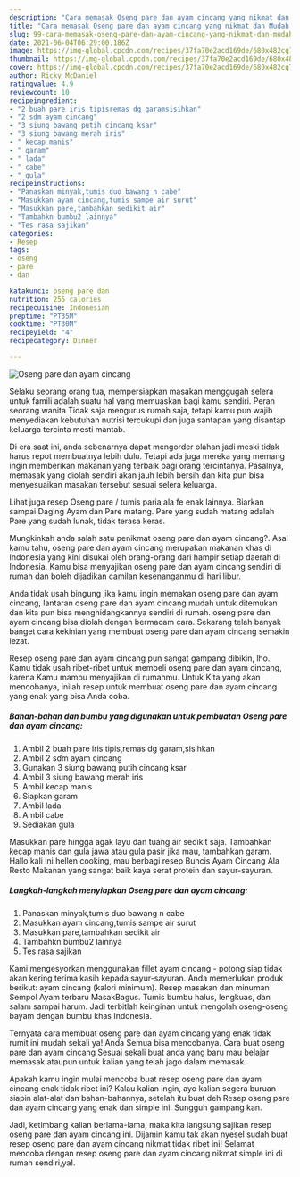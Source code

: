 ```yaml
---
description: "Cara memasak Oseng pare dan ayam cincang yang nikmat dan Mudah Dibuat"
title: "Cara memasak Oseng pare dan ayam cincang yang nikmat dan Mudah Dibuat"
slug: 99-cara-memasak-oseng-pare-dan-ayam-cincang-yang-nikmat-dan-mudah-dibuat
date: 2021-06-04T06:29:00.186Z
image: https://img-global.cpcdn.com/recipes/37fa70e2acd169de/680x482cq70/oseng-pare-dan-ayam-cincang-foto-resep-utama.jpg
thumbnail: https://img-global.cpcdn.com/recipes/37fa70e2acd169de/680x482cq70/oseng-pare-dan-ayam-cincang-foto-resep-utama.jpg
cover: https://img-global.cpcdn.com/recipes/37fa70e2acd169de/680x482cq70/oseng-pare-dan-ayam-cincang-foto-resep-utama.jpg
author: Ricky McDaniel
ratingvalue: 4.9
reviewcount: 10
recipeingredient:
- "2 buah pare iris tipisremas dg garamsisihkan"
- "2 sdm ayam cincang"
- "3 siung bawang putih cincang ksar"
- "3 siung bawang merah iris"
- " kecap manis"
- " garam"
- " lada"
- " cabe"
- " gula"
recipeinstructions:
- "Panaskan minyak,tumis duo bawang n cabe"
- "Masukkan ayam cincang,tumis sampe air surut"
- "Masukkan pare,tambahkan sedikit air"
- "Tambahkn bumbu2 lainnya"
- "Tes rasa sajikan"
categories:
- Resep
tags:
- oseng
- pare
- dan

katakunci: oseng pare dan 
nutrition: 255 calories
recipecuisine: Indonesian
preptime: "PT35M"
cooktime: "PT30M"
recipeyield: "4"
recipecategory: Dinner

---
```



![Oseng pare dan ayam cincang](https://img-global.cpcdn.com/recipes/37fa70e2acd169de/680x482cq70/oseng-pare-dan-ayam-cincang-foto-resep-utama.jpg)

Selaku seorang orang tua, mempersiapkan masakan menggugah selera untuk famili adalah suatu hal yang memuaskan bagi kamu sendiri. Peran seorang  wanita Tidak saja mengurus rumah saja, tetapi kamu pun wajib menyediakan kebutuhan nutrisi tercukupi dan juga santapan yang disantap keluarga tercinta mesti mantab.

Di era  saat ini, anda sebenarnya dapat mengorder olahan jadi meski tidak harus repot membuatnya lebih dulu. Tetapi ada juga mereka yang memang ingin memberikan makanan yang terbaik bagi orang tercintanya. Pasalnya, memasak yang diolah sendiri akan jauh lebih bersih dan kita pun bisa menyesuaikan masakan tersebut sesuai selera keluarga. 

Lihat juga resep Oseng pare / tumis paria ala fe enak lainnya. Biarkan sampai Daging Ayam dan Pare matang. Pare yang sudah matang adalah Pare yang sudah lunak, tidak terasa keras.

Mungkinkah anda salah satu penikmat oseng pare dan ayam cincang?. Asal kamu tahu, oseng pare dan ayam cincang merupakan makanan khas di Indonesia yang kini disukai oleh orang-orang dari hampir setiap daerah di Indonesia. Kamu bisa menyajikan oseng pare dan ayam cincang sendiri di rumah dan boleh dijadikan camilan kesenanganmu di hari libur.

Anda tidak usah bingung jika kamu ingin memakan oseng pare dan ayam cincang, lantaran oseng pare dan ayam cincang mudah untuk ditemukan dan kita pun bisa menghidangkannya sendiri di rumah. oseng pare dan ayam cincang bisa diolah dengan bermacam cara. Sekarang telah banyak banget cara kekinian yang membuat oseng pare dan ayam cincang semakin lezat.

Resep oseng pare dan ayam cincang pun sangat gampang dibikin, lho. Kamu tidak usah ribet-ribet untuk membeli oseng pare dan ayam cincang, karena Kamu mampu menyajikan di rumahmu. Untuk Kita yang akan mencobanya, inilah resep untuk membuat oseng pare dan ayam cincang yang enak yang bisa Anda coba.

<!--inarticleads1-->

##### Bahan-bahan dan bumbu yang digunakan untuk pembuatan Oseng pare dan ayam cincang:

1. Ambil 2 buah pare iris tipis,remas dg garam,sisihkan
1. Ambil 2 sdm ayam cincang
1. Gunakan 3 siung bawang putih cincang ksar
1. Ambil 3 siung bawang merah iris
1. Ambil  kecap manis
1. Siapkan  garam
1. Ambil  lada
1. Ambil  cabe
1. Sediakan  gula


Masukkan pare hingga agak layu dan tuang air sedikit saja. Tambahkan kecap manis dan gula jawa atau gula pasir jika mau, tambahkan garam. Hallo kali ini hellen cooking, mau berbagi resep Buncis Ayam Cincang Ala Resto Makanan yang sangat baik kaya serat protein dan sayur-sayuran. 

<!--inarticleads2-->

##### Langkah-langkah menyiapkan Oseng pare dan ayam cincang:

1. Panaskan minyak,tumis duo bawang n cabe
1. Masukkan ayam cincang,tumis sampe air surut
1. Masukkan pare,tambahkan sedikit air
1. Tambahkn bumbu2 lainnya
1. Tes rasa sajikan


Kami mengesyorkan menggunakan fillet ayam cincang - potong siap tidak akan kering terima kasih kepada sayur-sayuran. Anda memerlukan produk berikut: ayam cincang (kalori minimum). Resep masakan dan minuman Sempol Ayam terbaru MasakBagus. Tumis bumbu halus, lengkuas, dan salam sampai harum. Jadi terbitlah keinginan untuk mengolah oseng-oseng bayam dengan bumbu khas Indonesia. 

Ternyata cara membuat oseng pare dan ayam cincang yang enak tidak rumit ini mudah sekali ya! Anda Semua bisa mencobanya. Cara buat oseng pare dan ayam cincang Sesuai sekali buat anda yang baru mau belajar memasak ataupun untuk kalian yang telah jago dalam memasak.

Apakah kamu ingin mulai mencoba buat resep oseng pare dan ayam cincang enak tidak ribet ini? Kalau kalian ingin, ayo kalian segera buruan siapin alat-alat dan bahan-bahannya, setelah itu buat deh Resep oseng pare dan ayam cincang yang enak dan simple ini. Sungguh gampang kan. 

Jadi, ketimbang kalian berlama-lama, maka kita langsung sajikan resep oseng pare dan ayam cincang ini. Dijamin kamu tak akan nyesel sudah buat resep oseng pare dan ayam cincang nikmat tidak ribet ini! Selamat mencoba dengan resep oseng pare dan ayam cincang nikmat simple ini di rumah sendiri,ya!.

